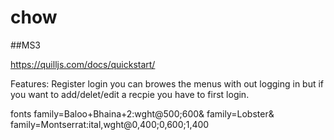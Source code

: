 # chow
##MS3

https://quilljs.com/docs/quickstart/


Features:
Register
login
you can browes the menus with out logging in but if you want to add/delet/edit a recpie you have to first login.

fonts
family=Baloo+Bhaina+2:wght@500;600&
family=Lobster&
family=Montserrat:ital,wght@0,400;0,600;1,400
